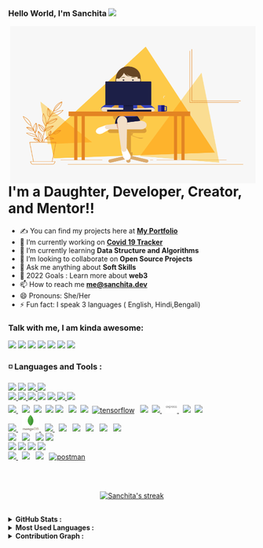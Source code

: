 ### Hello World, I'm Sanchita <img src="https://raw.githubusercontent.com/MartinHeinz/MartinHeinz/master/wave.gif" width="20px">

 <img align="right" alt="GIF" src="./code.gif?raw=true" width="500" height="320" />


# I'm a Daughter, Developer, Creator, and Mentor!!
- ✍ You can find my projects here at **[My Portfolio](https://sanchita.dev)**
- 🔭 I’m currently working on **[Covid 19 Tracker](link)**
- 🌱 I’m currently learning **Data Structure and Algorithms**
- 👯 I’m looking to collaborate on **Open Source Projects** 
- 💬 Ask me anything about **Soft Skills**
- 🥅 2022 Goals : Learn more about **web3**
- 📫 How to reach me **me@sanchita.dev**
- 😄 Pronouns: She/Her
- ⚡ Fun fact: I speak 3 languages ( English, Hindi,Bengali)


### Talk with me, I am kinda awesome:
<!-- Social Icons -->
<p align="left">

<a href = "https://www.linkedin.com/in/subham-raoniar/"><img src="https://img.icons8.com/fluent/30/000000/linkedin.png"/></a>
<a href = "https://twitter.com/subhamraoniar"><img src="https://img.icons8.com/fluent/30/000000/twitter.png"/></a>
<a href = "https://www.instagram.com/subhamraoniar/"><img src="https://img.icons8.com/fluent/30/000000/instagram-new.png"/></a>
<a href = "https://www.youtube.com/channel/UC-NXT1lYAOPa3lrgWXqvuHA"><img src="https://img.icons8.com/color/30/000000/youtube-play.png"/></a>
<a href = "https://www.youtube.com/channel/UC-NXT1lYAOPa3lrgWXqvuHA"><img src="https://img.icons8.com/color-glass/30/null/facebook.png"/></a>
<a href = "https://www.youtube.com/channel/UC-NXT1lYAOPa3lrgWXqvuHA"><img src="https://img.icons8.com/3d-fluency/30/null/gmail.png"/></a>
<a href = "https://www.youtube.com/channel/UC-NXT1lYAOPa3lrgWXqvuHA"><img src="https://img.icons8.com/color/30/null/discord--v2.png"/></a>
<!-- Social Icons End-->


### ◽ Languages and Tools :<br>
<!-- TODO: Make technologies links takes you to repositories -->
 </p> 
  <p align="left">
   <!-- 1. Photoshop --> 
    <a href="https://www.w3.org/html/" target="_blank"><img src="https://img.icons8.com/color/32/null/adobe-photoshop--v1.png"/></a> 
   <!-- 2. Adobe XD --> 
    <a href="https://www.w3.org/html/" target="_blank"><img src="https://img.icons8.com/color/32/null/adobe-xd--v1.png"/></a> 
    <!-- 3. Figma --> 
    <a href="https://www.w3.org/html/" target="_blank"> <img src="https://img.icons8.com/color/30/null/figma--v1.png"/> </a> 
   <!--  4. Adobe Illustrator --> 
    <a href="https://www.w3.org/html/" target="_blank"><img src="https://img.icons8.com/color/32/null/adobe-illustrator--v1.png"/></a> 
    <br>
   <!--  5. VS Code --> 
    <a href="https://www.w3.org/html/" target="_blank"> <img src="https://img.icons8.com/fluency/30/null/visual-studio-code-2019.png"/> </a> 
    <!-- 6. HTML -->
    <a href="https://www.w3.org/html/" target="_blank"> <img src="https://img.icons8.com/color/30/000000/html-5.png"/> </a> 
    <!-- 7. CSS -->
    <a href="https://www.w3schools.com/css/" target="_blank"> <img src="https://img.icons8.com/color/30/000000/css3.png"/> </a> 
    <!-- 8. SASS -->
    <a href="https://www.java.com" target="_blank"> <img src="https://img.icons8.com/color/30/null/sass.png"/></a>
    <!-- 9. SCSS -->
    <a href="https://www.java.com" target="_blank"> <img src="https://img.icons8.com/external-creatype-filed-outline-colourcreatype/30/null/external-document-file-extension-web-format-file-creatype-filed-outline-colourcreatype-8.png"/> </a>
    <!-- 10. Bootstrap -->
    <a href="https://getbootstrap.com" target="_blank"> <img src="https://img.icons8.com/color/30/000000/bootstrap.png"/> </a> 
    <!-- 11. Tailwind CSS -->
    <a href="https://developer.mozilla.org/en-US/docs/Web/JavaScript" target="_blank"> <img src="https://img.icons8.com/color/24/null/tailwind_css.png"/></a> 
    <br>
    <!-- 12. Javascript -->
    <a href="https://developer.mozilla.org/en-US/docs/Web/JavaScript" target="_blank"> <img src="https://img.icons8.com/color/30/000000/javascript.png"/> </a> &nbsp;
    <!-- 13. React JS & React Native -->
    <a href="https://reactjs.org/" target="_blank"> <img src="https://img.icons8.com/color/30/000000/react-native.png"/></a>&nbsp;
    <!-- 14. Next.js = built on React's UI library -->
    <a href="https://reactjs.org/" target="_blank"><img src="https://img.icons8.com/fluency-systems-regular/32/000000/nextjs.png"/></a>&nbsp;
    <!-- 15. Vue -->
    <a href="https://reactjs.org/" target="_blank"> <img src="https://img.icons8.com/external-tal-revivo-color-tal-revivo/28/null/external-vuejs-an-open-source-javascript-framework-for-building-user-interfaces-and-single-page-applications-logo-color-tal-revivo.png"/></a>
    <!-- 16. Nuxt.js = for creating Vue. js applications -->
    <a href="https://reactjs.org/" target="_blank"> <img src="https://img.icons8.com/external-tal-revivo-shadow-tal-revivo/30/null/external-nuxt-js-a-free-and-open-source-web-application-framework-logo-shadow-tal-revivo.png"/></a>&nbsp;&nbsp;
    <!-- 17. Type Script -->
    <a href="https://www.java.com" target="_blank"> <img src="https://img.icons8.com/fluency/28/null/typescript--v1.png"/></a>&nbsp;
    <!-- 18. Angular -->
    <a href="https://www.java.com" target="_blank"> <img src="https://img.icons8.com/external-tal-revivo-shadow-tal-revivo/26/null/external-angular-a-typescript-based-open-source-web-application-framework-logo-shadow-tal-revivo.png"/></a>&nbsp;
    <!-- 19. Tensor Flow -->
    <a href="https://www.tensorflow.org" target="_blank" rel="noreferrer"> <img src="https://www.vectorlogo.zone/logos/tensorflow/tensorflow-icon.svg" alt="tensorflow" width="24" height="24"/></a>
    &nbsp;
    <!-- 20. Jquery -->
    <a href="https://www.java.com" target="_blank"> <img src="https://img.icons8.com/external-tal-revivo-shadow-tal-revivo/20/null/external-jquery-is-a-javascript-library-designed-to-simplify-html-logo-shadow-tal-revivo.png"/></a>&nbsp;
    <!-- 21. Node JS -->
    <a style="padding-right:8px;" href="https://nodejs.org" target="_blank"> <img src="https://img.icons8.com/color/23/000000/nodejs.png"/> </a> 
    <!-- 22. Express JS -->
    <a href="https://expressjs.com" target="_blank"> <img src="https://raw.githubusercontent.com/devicons/devicon/master/icons/express/express-original-wordmark.svg" alt="express" width="23" height="23"/> </a>&nbsp;
    <!-- 23. Nest JS = build Node. JS server-side applications-->
    <a href="https://expressjs.com" target="_blank"> <img src="https://img.icons8.com/color/30/null/nestjs.png"/></a>&nbsp;
    <!-- 24. Redux-->
    <a href="https://redux.js.org" target="_blank"> <img src="https://img.icons8.com/color/30/000000/redux.png"/> </a>
    <br>
    <!-- 25. Python-->
    <a href="https://www.python.org" target="_blank"> <img src="https://img.icons8.com/color/30/000000/python.png"/> </a> &nbsp;
    <!-- 26. MongoDB-->
    <a href="https://www.mongodb.com/" target="_blank"> <img src="https://raw.githubusercontent.com/devicons/devicon/master/icons/mongodb/mongodb-original-wordmark.svg" alt="mongodb" width="35" height="35"/> </a> &nbsp;
    <!-- 27. MySql-->
    <a style="padding-right:8px;" href="https://www.mysql.com/" target="_blank"> <img src="https://img.icons8.com/fluent/40/000000/mysql-logo.png"/> </a>
    <!-- 28. SQL-->
    <a style="padding-right:8px;" href="https://www.mysql.com/" target="_blank"> <img src="https://img.icons8.com/color/30/null/microsoft-sql-server.png"/></a>
    <!-- 29. Oracle-->
    <a style="padding-right:8px;" href="https://www.mysql.com/" target="_blank"><img src="https://img.icons8.com/color/30/null/oracle-logo.png"/></a>
    <!-- 30. GraphQL-->
    <a style="padding-right:8px;" href="https://www.mysql.com/" target="_blank"><img src="https://img.icons8.com/color/30/null/graphql.png"/></a>
    <!-- 31. PostgreSql-->
    <a style="padding-right:8px;" href="https://www.mysql.com/" target="_blank"><img src="https://img.icons8.com/color/28/null/postgreesql.png"/></a>
    <!-- 32. Firebase-->
    <a href="https://firebase.google.com/" target="_blank"> <img src="https://img.icons8.com/color/30/000000/firebase.png"/> </a> 
    <!-- 33. Socket io-->
    <br>
    <!-- 34. C-->
    <a href="https://firebase.google.com/" target="_blank"><img src="https://img.icons8.com/color/30/null/c-programming.png"/></a> &nbsp;
    <!-- 35. C++-->
    <a href="https://firebase.google.com/" target="_blank"><img src="https://img.icons8.com/color/30/null/c-plus-plus-logo.png"/></a> &nbsp;
    <!-- 36. C#(c sharp)-->
    <a href="https://firebase.google.com/" target="_blank"><img src="https://img.icons8.com/color/30/null/c-sharp-logo-2.png"/></a> 
    <!-- 37. .net core -->
    <a href="https://firebase.google.com/" target="_blank"><img src="https://img.icons8.com/color/32/null/net-framework.png"/></a>
    <br> 
    <!-- 28. Dart-->
    <a href="https://firebase.google.com/" target="_blank"><img src="https://img.icons8.com/color/32/null/dart.png"/></a> 
    <!-- 38. Flutter-->
    <a href="https://firebase.google.com/" target="_blank"><img src="https://img.icons8.com/color/28/null/flutter.png"/></a>
    <!-- 28. Kotlin-->
    <a href="https://firebase.google.com/" target="_blank"><img src="https://img.icons8.com/color/30/null/kotlin.png"/></a>
    <!-- 39. Java-->
    <a href="https://www.java.com" target="_blank"> <img src="https://img.icons8.com/color/30/000000/java-coffee-cup-logo.png"/> </a>
    <br>
    <!-- 40. Git-->
    <a href="https://git-scm.com/" target="_blank"> <img src="https://img.icons8.com/color/30/000000/git.png"/> </a> &nbsp;
    <!-- 41. Github-->
    <a href="https://git-scm.com/" target="_blank"><img src="https://img.icons8.com/color/30/null/github--v1.png"/></a> &nbsp;
    <!-- 42. Gitlab-->
    <a href="https://git-scm.com/" target="_blank"><img src="https://img.icons8.com/color/30/null/gitlab.png"/></a> &nbsp;
    <!-- 43. Postman-->
    <a href="https://postman.com" target="_blank"> <img src="https://www.vectorlogo.zone/logos/getpostman/getpostman-icon.svg" alt="postman" width="28" height="28"/> </a> 
       
  </p>
<!-- End.. -->


<br />
<br />



<!-- 1st Statistics -->
<p align="center">
    <a href="https://github.com/SanchitaM2/github-readme-streak-stats">
        <img title="🔥 Get streak stats for your profile at git.io/streak-stats" alt="Sanchita's streak" src="https://github-readme-streak-stats.herokuapp.com/?user=SanchitaM2&theme=deafult&hide_border=false&stroke=0000&background=#fffefe"/>
    </a>
</p>



<!-- 2nd Statistics -->
<br/>
<details>
  <br/>
  <br/>
  <summary><b> GitHub Stats : </b></summary>
  <p align="center"> 
  <a href="https://github.com/SanchitaM2/github-readme-stats"><img alt="Sanchita's Github Stats" src="https://github-readme-stats.vercel.app/api?username=SanchitaM2&show_icons=true&count_private=true&theme=flag-india&hide_border=true&bg_color=#fffcfc" /></a>
  </p>
  
</details>



<!-- 3rd Statistics -->
<details>
  <br/>
  <summary><b>Most Used Languages :</b></summary>
<p align="center">
<a href="https://github.com/SanchitaM2/github-readme-stats"><img alt="Sanchita's Top Languages" src="https://github-readme-stats.vercel.app/api/top-langs/?username=arsentieva&langs_count=8&count_private=true&layout=compact&theme=default&hide_border=true&bg_color=#fffcfc" /></a>
</p>
<b>Note :</b> Top languages is only a metric of the languages my public code consists of and doesn't reflect experience or skill level.
</details>








<!-- 4th Statistics -->
<details>
<summary><b>Contribution Graph :</b></summary>
<br/>
<br/>
<p align="center">
<a href="https://github.com/SanchitaM2/github-readme-activity-graph"><img alt="Sanchita's Activity Graph" src="https://activity-graph.herokuapp.com/graph?username=SanchitaM2&bg_color=fffcfc&color=A4DE04&line=FB8500&point=A4DE04&hide_border=true" /></a>
</p>
</details>



<!-- 5th Statistics -->
<!-- Snake Grid SVG -->
<!-- <details>
<summary><b>Contributions :</b></summary>
<br/> -->
<!-- ![Snake animation](https://github.com/SanchitaM2/grid_snake/blob/main/grids_snkae.svg?short_path=e85703b) -->
<!-- </details> -->





[website]: https://sanchita.dev/
[youtube]: https://www.youtube.com/@Sanchita_Dhara/
[instagram]: https://www.instagram.com/@sanchita__dhara/
[linkedin]: https://linkedin.com/in/annaarsentieva
[portfolio]: https://sanchita.dev/











<br>
<br>
<br>
<br>

<!-- Language New -->
    
  
 

<!-- Language New End-->
